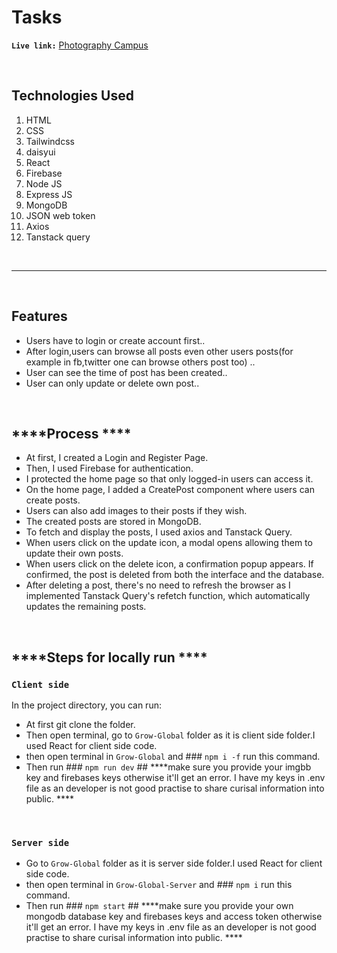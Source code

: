 
# **Tasks**
   

 **`Live link:`**  [Photography Campus](https://photography-camp.web.app) 
 
<br/>

## **Technologies Used**
1. HTML
2. CSS
3. Tailwindcss
4. daisyui
5. React
6. Firebase
7. Node JS
8. Express JS
9. MongoDB
10. JSON web token
11. Axios
12. Tanstack query

<br/>
<hr/>
<br/>

## ****Features****

 - Users have to login or create account first..  
 - After login,users can browse all posts even other users posts(for example in fb,twitter one can browse others post too) ..
  - User can see the time of post has been created..
 - User can only update or delete own post..
<br/>

## ****Process ****
- At first, I created a Login and Register Page.
- Then, I used Firebase for authentication.
- I protected the home page so that only logged-in users can access it.
- On the home page, I added a CreatePost component where users can create posts.
- Users can also add images to their posts if they wish.
- The created posts are stored in MongoDB.
- To fetch and display the posts, I used axios and Tanstack Query.
- When users click on the update icon, a modal opens allowing them to update their own posts.
- When users click on the delete icon, a confirmation popup appears. If confirmed, the post is deleted from both the interface and the database.
- After deleting a post, there's no need to refresh the browser as I implemented Tanstack Query's refetch function, which automatically updates the remaining posts.
<br/>

## ****Steps for locally run ****
### `Client side`
In the project directory, you can run:
- At first git clone the folder.
- Then open terminal, go to  `Grow-Global` folder as it is client side folder.I used React for client side code.
- then open terminal in `Grow-Global` and ### `npm i -f` run this command.
- Then run ### `npm run dev` ## ****make sure you provide your imgbb key and firebases keys otherwise it'll get an error. I have my keys in .env file as an developer is not good practise to share curisal information into public.    ****
<br/>

### `Server side`
 - Go to  `Grow-Global` folder as it is server side folder.I used React for client side code.
- then open terminal in `Grow-Global-Server` and ### `npm i` run this command.
- Then run ### `npm start` ## ****make sure you provide your own mongodb database key and firebases keys and access token otherwise it'll get an error. I have my keys in .env file as an developer is not good practise to share curisal information into public.    ****
